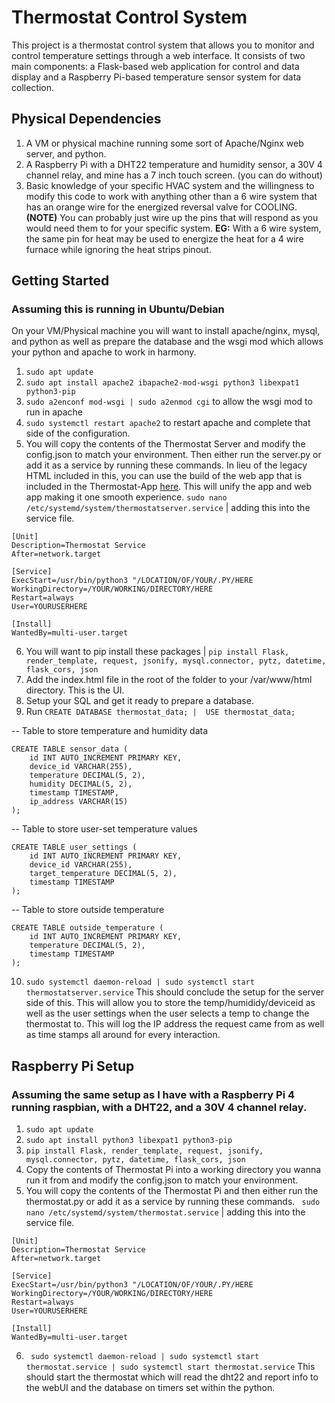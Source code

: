# Thermostat Control System

This project is a thermostat control system that allows you to monitor and control temperature settings through a web interface. It consists of two main components: a Flask-based web application for control and data display and a Raspberry Pi-based temperature sensor system for data collection.

## Physical Dependencies

1. A VM or physical machine running some sort of Apache/Nginx web server, and python.
2. A Raspberry Pi with a DHT22 temperature and humidity sensor, a 30V 4 channel relay, and mine has a 7 inch touch screen. (you can do without)
3. Basic knowledge of your specific HVAC system and the willingness to modify this code to work with anything other than a 6 wire system that has an orange wire for the energized reversal valve for COOLING. **(NOTE)** You can probably just wire up the pins that will respond as you would need them to for your specific system. 
**EG:** With a 6 wire system, the same pin for heat may be used to energize the heat for a 4 wire furnace while ignoring the heat strips pinout.  

## Getting Started 
### Assuming this is running in Ubuntu/Debian

On your VM/Physical machine you will want to install apache/nginx, mysql, and python as well as prepare the database and the wsgi mod which allows your python and apache to work in harmony. 
1. ```sudo apt update```
2. ```sudo apt install apache2 ibapache2-mod-wsgi python3 libexpat1 python3-pip```
3. ```sudo a2enconf mod-wsgi | sudo a2enmod cgi``` to allow the wsgi mod to run in apache
4. ```sudo systemctl restart apache2``` to restart apache and complete that side of the configuration. 
5. You will copy the contents of the Thermostat Server and modify the config.json to match your environment. Then either run the server.py or add it as a service by running these commands. In lieu of the legacy HTML included in this, you can use the build of the web app that is included in the Thermostat-App [here](https://github.com/AlexGeddylfson/Thermostat-App/releases). This will unify the app and web app making it one smooth experience. ```sudo nano /etc/systemd/system/thermostatserver.service``` | adding this into the service file. 
```
[Unit]
Description=Thermostat Service
After=network.target

[Service]
ExecStart=/usr/bin/python3 "/LOCATION/OF/YOUR/.PY/HERE
WorkingDirectory=/YOUR/WORKING/DIRECTORY/HERE
Restart=always
User=YOURUSERHERE

[Install]
WantedBy=multi-user.target
```
6.  You will want to pip install these packages | ```pip install Flask, render_template, request, jsonify, mysql.connector, pytz, datetime, flask_cors, json```
7.  Add the index.html file in the root of the folder to your /var/www/html directory. This is the UI. 
8.  Setup your SQL and get it ready to prepare a database. 
9.  Run ```CREATE DATABASE thermostat_data; | 
USE thermostat_data;```

-- Table to store temperature and humidity data
```
CREATE TABLE sensor_data (
    id INT AUTO_INCREMENT PRIMARY KEY,
    device_id VARCHAR(255),
    temperature DECIMAL(5, 2),
    humidity DECIMAL(5, 2),
    timestamp TIMESTAMP,
    ip_address VARCHAR(15)
);
```
-- Table to store user-set temperature values
```
CREATE TABLE user_settings (
    id INT AUTO_INCREMENT PRIMARY KEY,
    device_id VARCHAR(255),
    target_temperature DECIMAL(5, 2),
    timestamp TIMESTAMP
);
```
-- Table to store outside temperature
```
CREATE TABLE outside_temperature (
    id INT AUTO_INCREMENT PRIMARY KEY,
    temperature DECIMAL(5, 2),
    timestamp TIMESTAMP
);
```
10. ``` sudo systemctl daemon-reload | sudo systemctl start thermostatserver.service ```
This should conclude the setup for the server side of this. This will allow you to store the temp/humididy/deviceid as well as the user settings when the user selects a temp to change the thermostat to. This will log the IP address the request came from as well as time stamps all around for every interaction. 


## Raspberry Pi Setup
### Assuming the same setup as I have with a Raspberry Pi 4 running raspbian, with a DHT22, and a 30V 4 channel relay.  

1. ```sudo apt update```
2. ```sudo apt install python3 libexpat1 python3-pip```
3. ```pip install Flask, render_template, request, jsonify, mysql.connector, pytz, datetime, flask_cors, json```
4. Copy the contents of Thermostat Pi into a working directory you wanna run it from and modify the config.json to match your environment. 
5. You will copy the contents of the Thermostat Pi and then either run the thermostat.py or add it as a service by running these commands. ``` sudo nano /etc/systemd/system/thermostat.service``` | adding this into the service file. 
```
[Unit]
Description=Thermostat Service
After=network.target

[Service]
ExecStart=/usr/bin/python3 "/LOCATION/OF/YOUR/.PY/HERE
WorkingDirectory=/YOUR/WORKING/DIRECTORY/HERE
Restart=always
User=YOURUSERHERE

[Install]
WantedBy=multi-user.target
```

6. ``` sudo systemctl daemon-reload | sudo systemctl start thermostat.service | sudo systemctl start thermostat.service```
This should start the thermostat which will read the dht22 and report info to the webUI and the database on timers set within the python. 
